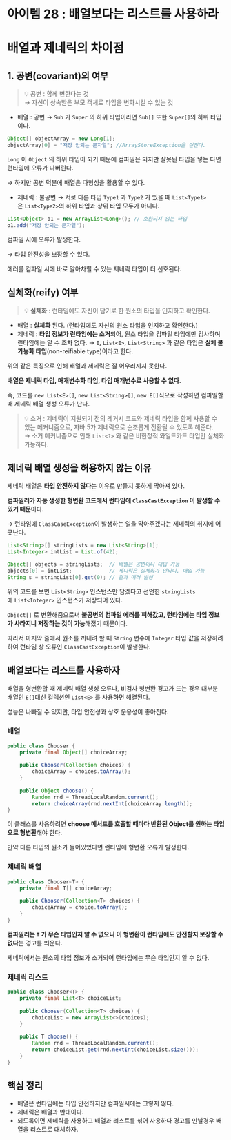 # 아이템 28 : 배열보다는 리스트를 사용하라

# 배열과 제네릭의 차이점

## 1. 공변(covariant)의 여부


> 💡 공변 : 함께 변한다는 것 <br>
→ 자신이 상속받은 부모 객체로 타입을 변화시킬 수 있는 것


- 배열 : 공변
→ `Sub` 가 `Super` 의 하위 타입이라면 `Sub[]` 또한 `Super[]`의 하위 타입이다.

```java
Object[] objectArray = new Long[1];
objectArray[0] = "저장 안되는 문자열"; //ArrayStoreException을 던진다.
```

`Long` 이 `Object` 의 하위 타입이 되기 때문에 컴파일은 되지만 잘못된 타입을 넣는 다면 런타임에 오류가 나버린다.

→ 하지만 공변 덕분에 배열은 다형성을 활용할 수 있다.

- 제네릭 : 불공변
→ 서로 다른 타입 `Type1` 과 `Type2` 가 있을 때 `List<Type1>`은 `List<Type2>`의 하위 타입과 상위 타입 모두가 아니다.

```java
List<Object> o1 = new ArrayList<Long>(); // 호환되지 않는 타입
o1.add("저장 안되는 문자열");
```

컴파일 시에 오류가 발생한다.

→ 타입 안전성을 보장할 수 있다.

에러를 컴파일 시에 바로 알아차릴 수 있는 제네릭 타입이 더 선호된다.

## 실체화(reify) 여부


> 💡 **실체화** : 런타임에도 자신이 담기로 한 원소의 타입을 인지하고 확인한다.

- 배열 : **실체화** 된다. (런타임에도 자신의 원소 타입을 인지하고 확인한다.)
- 제네릭 : **타입 정보가 런타임에는 소거**되어, 원소 타입을 컴파일 타임에만 검사하며 런타임에는 알 수 조차 없다.
→ `E`, `List<E>`, `List<String>` 과 같은 타입은 **실체 불가능화 타입**(non-reifiable type)이라고 한다.

위의 같은 특징으로 인해 배열과 제네릭은 잘 어우러지지 못한다.

**배열은 제네릭 타입, 매개변수화 타입, 타입 매개변수로 사용할 수 없다.** 

즉, 코드를 `new List<E>[]`, `new List<String>[]`, `new E[]`식으로 작성하면 컴파일할 때 제네릭 배열 생성 오류가 난다.


> 💡 소거 : 제네릭이 지원되기 전의 레거시 코드와 제네릭 타입을 함께 사용할 수 있는 메커니즘으로, 자바 5가 제네릭으로 순조롭게 전환될 수 있도록 해준다. <br>
→ 소거 메커니즘으로 인해 `List<?>` 와 같은 비한정적 와일드카드 타입만 실체화 가능하다.


## 제네릭 배열 생성을 허용하지 않는 이유

제네릭 배열은 **타입 안전하지 않다**는 이유로 만들지 못하게 막아져 있다. 

**컴파일러가 자동 생성한 형변환 코드에서 런타임에 `ClassCastException` 이 발생할 수 있기 때문**이다.

→ 런타임에 `ClassCaseException`이 발생하는 일을 막아주겠다는 제네릭의 취지에 어긋난다.

```java
List<String>[] stringLists = new List<String>[1];
List<Integer> intList = List.of(42);
```

```java
Object[] objects = stringLists;  // 배열은 공변이니 대입 가능
objects[0] = intList;            // 제니릭은 실체화가 안되니, 대입 가능
String s = stringList[0].get(0); // 결과 에러 발생
```

위의 코드를 보면 `List<String>` 인스턴스만 담겠다고 선언한 `stringLists`에 `List<Integer>` 인스턴스가 저장되어 있다. 

`Object[]` 로 변환해줌으로써 **불공변의 컴파일 에러를 피해갔고, 런타임에는 타입 정보가 사라지니 저장하는 것이 가능**해졌기 때문이다.

따라서 마지막 줄에서 원소를 꺼내려 할 때 `String` 변수에 `Integer` 타입 값을 저장하려 하여 런타임 상 오류인 `ClassCastException`이 발생한다.

## 배열보다는 리스트를 사용하자

배열을 형변환할 때 제네릭 배열 생성 오류나, 비검사 형변환 경고가 뜨는 경우 대부분 배열인 `E[]`대신 컬렉션인 `List<E>` 를 사용하면 해결된다.

성능은 나빠질 수 있지만, 타입 안전성과 상호 운용성이 좋아진다.

### 배열

```java
public class Chooser {
    private final Object[] choiceArray;
    
    public Chooser(Collection choices) {
        choiceArray = choices.toArray();
    }
    
    public Object choose() {
        Random rnd = ThreadLocalRandom.current();
        return choiceArray(rnd.nextInt[choiceArray.length)];
}
```

이 클래스를 사용하려면 **choose 메서드를 호출할 때마다 반환된 Object를 원하는 타입으로 형변환**해야 한다. 

만약 다른 타입의 원소가 들어있었다면 런타임에 형변환 오류가 발생한다.

### 제네릭 배열

```java
public class Chooser<T> {
    private final T[] choiceArray;
    
    public Chooser(Collection<T> choices) {
        choiceArray = choice.toArray();
    }
}
```

**컴파일러는 `T` 가 무슨 타입인지 알 수 없으니 이 형변환이 런타임에도 안전할지 보장할 수 없다**는 경고를 띄운다. 

제네릭에서는 원소의 타입 정보가 소거되어 런타입에는 무슨 타입인지 알 수 없다. 

### 제네릭 리스트

```java
public class Chooser<T> {
    private final List<T> choiceList;
    
    public Chooser(Collection<T> choices) {
        choiceList = new ArrayList<>(choices);
    }
    
    public T choose() {
        Random rnd = ThreadLocalRandom.current();
        return choiceList.get(rnd.nextInt(choiceList.size()));
    }
}
```

## 핵심 정리

- 배열은 런타임에는 타입 안전하지만 컴파일시에는 그렇지 않다.
- 제네릭은 배열과 반대이다.
- 되도록이면 제네릭을 사용하고 배열과 리스트를 섞어 사용하다 경고를 만날경우 배열을 리스트로 대체하자.